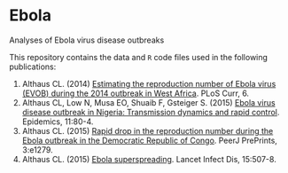 # Ebola
Analyses of Ebola virus disease outbreaks

This repository contains the data and `R` code files used in the following publications:

1. Althaus CL. (2014) [Estimating the reproduction number of Ebola virus (EVOB) during the 2014 outbreak in West Africa](http://dx.doi.org/10.1371/currents.outbreaks.91afb5e0f279e7f29e7056095255b288). PLoS Curr, 6.
2. Althaus CL, Low N, Musa EO, Shuaib F, Gsteiger S. (2015) [Ebola virus disease outbreak in Nigeria: Transmission dynamics and rapid control](http://dx.doi.org/10.1016/j.epidem.2015.03.001). Epidemics, 11:80-4.
3. Althaus CL. (2015) [Rapid drop in the reproduction number during the Ebola outbreak in the Democratic Republic of Congo](https://dx.doi.org/10.7287/peerj.preprints.1041). PeerJ PrePrints, 3:e1279.
4. Althaus CL. (2015) [Ebola superspreading](http://dx.doi.org/10.1016/S1473-3099(15)70135-0). Lancet Infect Dis, 15:507-8.
